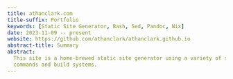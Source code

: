 ```yaml
---
title: athanclark.com
title-suffix: Portfolio
keywords: [Static Site Generator, Bash, Sed, Pandoc, Nix]
date: 2023-11-09 -- present
website: https://github.com/athanclark/athanclark.github.io
abstract-title: Summary
abstract:
  This site is a home-brewed static site generator using a variety of sophisticated utility
  commands and build systems.
---
```

